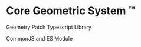# Core Geometric System ™ 

Geometry Patch Typescript Library 

CommonJS and ES Module


<!---
Core Geometric System ™ 

Geometry Patch Typescript Library 

CommonJS and ES Module
--->
